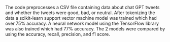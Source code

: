 The code preprocesses a CSV file containing data about chat GPT tweets and whether the tweets were good, bad, or neutral.
After tokenizing the data a scikit-learn support vector machine model was trained which had over 75% accuracy.
A neural network model using the TensorFlow library was also trained which had 77% accuracy.
The 2 models were compared by using the accuracy, recall, precision, and f1 score.  
